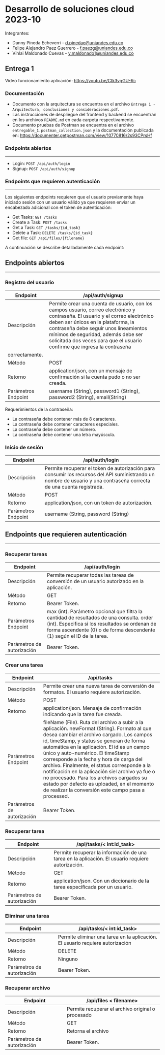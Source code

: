 # Desarrollo de soluciones cloud 2023-10
Integrantes:
* Danny Pineda Echeverri - d.pinedae@uniandes.edu.co
* Felipe Alejandro Paez Guerrero - f.paezg@uniandes.edu.co
* Vihlai Maldonado Cuevas - v.maldonado1@uniandes.edu.co

## Entrega 1

Video funcionamiento aplicación: https://youtu.be/Ctk3vgGU-Rc

### Documentación
* Documento con la arquitectura se encuentra en el archivo `Entrega 1 - Arquitectura, conclusiones y consideraciones.pdf`.
* Las instrucciones de despliegue del frontend y backend se encuentran en los archivos `README.md` en cada carpeta respectivamente.
* Documento pruebas de Postman se encuentra en el archivo `entregable_1.postman_collection.json` y la documentación publicada en: https://documenter.getpostman.com/view/10770816/2s93CPrsHf

### Endpoints abiertos
---
* Login: `POST /api/auth/login`
* Signup: `POST /api/auth/signup`

### Endpoints que requieren autenticación
---
Los siguientes endpoints requieren que el usuario previamente haya iniciado sesión con un usuario válido ya que requieren enviar un encabezado adicional con el token de autenticación:
* Get Tasks: `GET /tasks`
* Create a Task: `POST /tasks`
* Get a Task: `GET /tasks/{id_task}`
* Delete a Task: `DELETE /tasks/{id_task}`
* Get file: `GET /api/files/{filename}`
 
A continuación se describe detalladamente cada endpoint:
## Endpoints abiertos
---
### Registro del usuario
| Endpoint            | /api/auth/signup  |
|---------------------|-------------------------------------------------------------------------------------------------------------------------------------------------------------------------------------------------------------------------------------------------------|
| Descripción         | Permite crear una cuenta de usuario, con los campos usuario, correo electrónico y contraseña. El usuario y el correo electrónico deben ser únicos en la plataforma, la contraseña debe seguir unos lineamientos mínimos de seguridad, además debe ser solicitada dos veces para que el usuario confirme que ingresa la contraseña
correctamente. |
| Método | POST  |
| Retorno| application/json, con un mensaje de confirmación si la cuenta pudo o no ser creada.|
| Parámetros Endpoint | username (String),  password1 (String), password2 (String), email(String)|

Requerimientos de la contraseña:
* La contraseña debe contener más de 8 caracteres.
* La contraseña debe contener caracteres especiales.
* La contraseña debe contener un número.
* La contraseña debe contener una letra mayúscula.

### Inicio de sesión
| Endpoint            | /api/auth/login              |
|---------------------|----------------------------------------------------------------------------------------------------------------------------------------------------------------------|
| Descripción         | Permite recuperar el token de autorización para consumir los recursos del API suministrando un nombre de usuario y una contraseña correcta de una cuenta registrada. |
| Método              | POST                         |
| Retorno             | application/json, con un token de autorización.                                                                                                                      |
| Parámetros Endpoint | username (String, password (String)                                                                                                                                  |

## Endpoints que requieren autenticación
---

### Recuperar tareas
| Endpoint            | /api/auth/login|
|---------------------|----------------------------------------------------------------------------------------------------------------------------------------------------------------------------------------------------------------------|
| Descripción         | Permite recuperar todas las tareas de conversión de un usuario autorizado en la aplicación.
| Método              | GET            |
| Retorno             | Bearer Token.  |
| Parámetros Endpoint | max (int). Parámetro opcional que filtra la cantidad de resultados de una consulta. order (int). Especifica si los resultados se ordenan de forma ascendente (0) o de forma descendente (1) según el ID de la tarea. 
| Parámetros de autorización | Bearer Token.                                                                 |


### Crear una tarea
| Endpoint            | /api/tasks            |
|---------------------|---------------------------------------------------------------------------------------------------------------------------------------------------------------------------------------------------------------------------------------------------------------------------------------------------------------------------------------------------------------------------------------------------------------------------------------------------------------------------------------------------------------------------------------------------------------------------|
| Descripción         | Permite crear una nueva tarea de conversión de formatos. El usuario requiere autorización.|
| Método              |POST|
| Retorno             | application/json. Mensaje de confirmación indicando que la tarea fue creada.                                                                                  |
| Parámetros Endpoint | fileName (File). Ruta del archivo a subir a la aplicación. newFormat (String). Formato al que desea cambiar el archivo cargado. Los campos id, timeStamp, y status se generan de forma automática en la aplicación. El id es un campo único y auto-numérico. El timeStamp corresponde a la fecha y hora de carga del archivo. Finalmente, el status corresponde a la notificación en la aplicación siel archivo ya fue o no procesado. Para los archivos cargados su estado por defecto es uploaded, en el momento de realizar la conversión este campo pasa a processed. |
| Parámetros de autorización | Bearer Token.                                                                 |

### Recuperar tarea
| Endpoint                   | /api/tasks/< int:id_task>                                                                   |
|----------------------------|--------------------------------------------------------------------------------------------|
| Descripción                | Permite recuperar la información de una tarea en la aplicación. El usuario requiere autorización.|
| Método                     | GET                                                                                        |
| Retorno                    | application/json. Con un diccionario de la tarea especificada por un usuario.              |
| Parámetros de autorización | Bearer Token.                                                                              |

### Eliminar una tarea
| Endpoint                   | /api/tasks/< int:id_task>                                                      |
|----------------------------|-------------------------------------------------------------------------------|
| Descripción                | Permite eliminar una tarea en la aplicación. El usuario requiere autorización |
| Método                     | DELETE                                                                        |
| Retorno                    | Ninguno                                                                       |
| Parámetros de autorización | Bearer Token.                                                                 |


### Recuperar archivo
| Endpoint                   | /api/files < filename>
|----------------------------|---------------------------------------------------|
| Descripción                | Permite recuperar el archivo original o procesado |
| Método                     | GET                                               |
| Retorno                    | Retorna el archivo                                |
| Parámetros de autorización | Bearer Token.                                     |